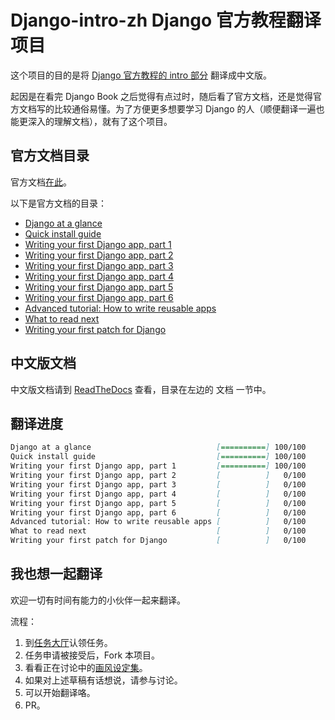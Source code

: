 # Django-intro-zh Django 官方教程翻译项目

这个项目的目的是将 [Django 官方教程的 intro 部分][django-intro] 翻译成中文版。

起因是在看完 Django Book 之后觉得有点过时，随后看了官方文档，还是觉得官方文档写的比较通俗易懂。为了方便更多想要学习 Django 的人（顺便翻译一遍也能更深入的理解文档），就有了这个项目。

## 官方文档目录

官方文档[在此][django-intro]。

以下是官方文档的目录：

- [Django at a glance][django-intro-glance]
- [Quick install guide][django-intro-install]
- [Writing your first Django app, part 1][django-intro-wyfda-1]
- [Writing your first Django app, part 2][django-intro-wyfda-2]
- [Writing your first Django app, part 3][django-intro-wyfda-3]
- [Writing your first Django app, part 4][django-intro-wyfda-4]
- [Writing your first Django app, part 5][django-intro-wyfda-5]
- [Writing your first Django app, part 6][django-intro-wyfda-6]
- [Advanced tutorial: How to write reusable apps][django-intro-reusableapp]
- [What to read next][django-intro-whatsnext]
- [Writing your first patch for Django][django-intro-pathch]

## 中文版文档

中文版文档请到 [ReadTheDocs][rtd-url] 查看，目录在左边的 文档 一节中。

## 翻译进度

```markdown
Django at a glance                            [==========] 100/100
Quick install guide                           [==========] 100/100
Writing your first Django app, part 1         [==========] 100/100
Writing your first Django app, part 2         [          ]   0/100
Writing your first Django app, part 3         [          ]   0/100
Writing your first Django app, part 4         [          ]   0/100
Writing your first Django app, part 5         [          ]   0/100
Writing your first Django app, part 6         [          ]   0/100
Advanced tutorial: How to write reusable apps [          ]   0/100
What to read next                             [          ]   0/100
Writing your first patch for Django           [          ]   0/100
```

## 我也想一起翻译

欢迎一切有时间有能力的小伙伴一起来翻译。

流程：

1. 到[任务大厅](https://github.com/7sDream/django-intro-zh/issues/1)认领任务。
2. 任务申请被接受后，Fork 本项目。
3. 看看正在讨论中的[画风设定集](https://github.com/7sDream/django-intro-zh/issues/2)。
4. 如果对上述草稿有话想说，请参与讨论。
5. 可以开始翻译咯。
6. PR。

 [django-intro]: https://docs.djangoproject.com/en/1.8/intro/
 [django-intro-glance]: https://docs.djangoproject.com/en/1.8/intro/overview/
 [django-intro-install]: https://docs.djangoproject.com/en/1.8/intro/install/
 [django-intro-wyfda-1]: https://docs.djangoproject.com/en/1.8/intro/tutorial01/
 [django-intro-wyfda-2]: https://docs.djangoproject.com/en/1.8/intro/tutorial02/
 [django-intro-wyfda-3]: https://docs.djangoproject.com/en/1.8/intro/tutorial03/
 [django-intro-wyfda-4]: https://docs.djangoproject.com/en/1.8/intro/tutorial04/
 [django-intro-wyfda-5]: https://docs.djangoproject.com/en/1.8/intro/tutorial05/
 [django-intro-wyfda-6]: https://docs.djangoproject.com/en/1.8/intro/tutorial06/
 [django-intro-reusableapp]: https://docs.djangoproject.com/en/1.8/intro/reusable-apps/
 [django-intro-whatsnext]: https://docs.djangoproject.com/en/1.8/intro/whatsnext/
 [django-intro-pathch]: https://docs.djangoproject.com/en/1.8/intro/contributing/

[rtd-url]: http://django-intro-zh.readthedocs.org/zh_CN/latest/
